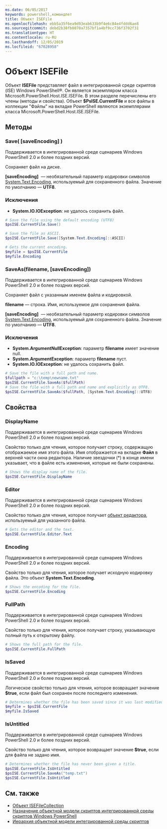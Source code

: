 ```yaml
---
ms.date: 06/05/2017
keywords: powershell,командлет
title: Объект ISEFile
ms.openlocfilehash: ebb5a35f6ea9d93eab633b9f4e6c84e4fddd6ae8
ms.sourcegitcommit: debd2b38fb8070a7357bf1a4bf9cc736f3702f31
ms.translationtype: HT
ms.contentlocale: ru-RU
ms.lasthandoff: 12/05/2019
ms.locfileid: "67028958"
---
```

# <a name="the-isefile-object"></a>Объект ISEFile

Объект **ISEFile** представляет файл в интегрированной среде скриптов (ISE) Windows PowerShell®. Он является экземпляром класса Microsoft.PowerShell.Host.ISE.ISEFile. В этом разделе перечислены его члены (методы и свойства). Объект **$PsISE.CurrentFile** и все файлы в коллекции "Файлы" на вкладке PowerShell являются экземплярами класса Microsoft.PowerShell.Host.ISE.ISEFile.

## <a name="methods"></a>Методы

### <a name="save-saveencoding-"></a>Save\( \[saveEncoding\] \)

Поддерживается в интегрированной среде сценариев Windows PowerShell 2.0 и более поздних версий.

Сохраняет файл на диске.

**\[saveEncoding\]**  — необязательный параметр кодировки символов [System.Text.Encoding](https://msdn.microsoft.com/library/system.text.encoding.aspx), используемый для сохраненного файла. Значение по умолчанию — **UTF8**.

### <a name="exceptions"></a>Исключения

- **System.IO.IOException**: не удалось сохранить файл.

```powershell
# Save the file using the default encoding (UTF8)
$psISE.CurrentFile.Save()

# Save the file as ASCII.
$psISE.CurrentFile.Save([System.Text.Encoding]::ASCII)

# Gets the current encoding.
$myfile = $psISE.CurrentFile
$myfile.Encoding
```

### <a name="saveasfilename-saveencoding"></a>SaveAs\(filename, \[saveEncoding\]\)

Поддерживается в интегрированной среде сценариев Windows PowerShell 2.0 и более поздних версий.

Сохраняет файл с указанным именем файла и кодировкой.

**filename** — строка. Имя, используемое для сохранения файла.

**\[saveEncoding\]**  — необязательный параметр кодировки символов [System.Text.Encoding](https://msdn.microsoft.com/library/system.text.encoding.aspx), используемый для сохраненного файла. Значение по умолчанию — **UTF8**.

### <a name="exceptions"></a>Исключения

- **System.ArgumentNullException**: параметр **filename** имеет значение null.
- **System.ArgumentException**: параметр **filename** пуст.
- **System.IO.IOException**: не удалось сохранить файл.

```powershell
# Save the file with a full path and name.
$fullpath = "c:\temp\newname.txt"
$psISE.CurrentFile.SaveAs($fullPath)
# Save the file with a full path and name and explicitly as UTF8.
$psISE.CurrentFile.SaveAs($fullPath, [System.Text.Encoding]::UTF8)
```

## <a name="properties"></a>Свойства

### <a name="displayname"></a>DisplayName

Поддерживается в интегрированной среде сценариев Windows PowerShell 2.0 и более поздних версий.

Свойство только для чтения, которое получает строку, содержащую отображаемое имя этого файла. Имя отображается на вкладке **Файл** в верхней части окна редактора. Наличие звездочки \(\*\) в конце имени указывает, что в файле есть изменения, которые не были сохранены.

```powershell
# Shows the display name of the file.
$psISE.CurrentFile.DisplayName
```

### <a name="editor"></a>Editor

Поддерживается в интегрированной среде сценариев Windows PowerShell 2.0 и более поздних версий.

Свойство только для чтения, которое получает [объект редактора](The-ISEEditor-Object.md), используемый для указанного файла.

```powershell
# Gets the editor and the text.
$psISE.CurrentFile.Editor.Text
```

### <a name="encoding"></a>Encoding

Поддерживается в интегрированной среде сценариев Windows PowerShell 2.0 и более поздних версий.

Свойство только для чтения, которое получает исходную кодировку файла. Это объект **System.Text.Encoding**.

```powershell
# Shows the encoding for the file.
$psISE.CurrentFile.Encoding
```

### <a name="fullpath"></a>FullPath

Поддерживается в интегрированной среде сценариев Windows PowerShell 2.0 и более поздних версий.

Свойство только для чтения, которое получает строку, указывающую полный путь к открытому файлу.

```powershell
# Shows the full path for the file.
$psISE.CurrentFile.FullPath
```

### <a name="issaved"></a>IsSaved

Поддерживается в интегрированной среде сценариев Windows PowerShell 2.0 и более поздних версий.

Логическое свойство только для чтения, которое возвращает значение **$true**, если файл был сохранен после последнего изменения.

```powershell
# Determines whether the file has been saved since it was last modified.
$myfile = $psISE.CurrentFile
$myfile.IsSaved
```

### <a name="isuntitled"></a>IsUntitled

Поддерживается в интегрированной среде сценариев Windows PowerShell 2.0 и более поздних версий.

Свойство только для чтения, которое возвращает значение **$true**, если для файла не задано имя.

```powershell
# Determines whether the file has never been given a title.
$psISE.CurrentFile.IsUntitled
$psISE.CurrentFile.SaveAs("temp.txt")
$psISE.CurrentFile.IsUntitled
```

## <a name="see-also"></a>См. также

- [Объект ISEFileCollection](The-ISEFileCollection-Object.md)
- [Назначение объектной модели скриптов интегрированной среды скриптов Windows PowerShell](Purpose-of-the-Windows-PowerShell-ISE-Scripting-Object-Model.md)
- [Иерархия объектной модели интегрированной среды скриптов](The-ISE-Object-Model-Hierarchy.md)
